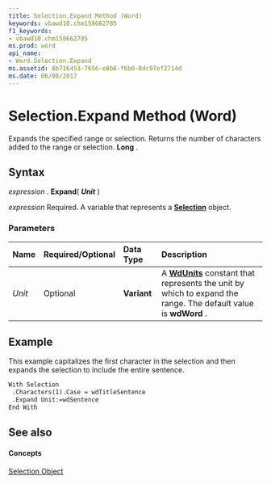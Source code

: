 ```yaml
---
title: Selection.Expand Method (Word)
keywords: vbawd10.chm158662785
f1_keywords:
- vbawd10.chm158662785
ms.prod: word
api_name:
- Word.Selection.Expand
ms.assetid: 8b716453-7656-e8b8-f6b0-0dc97ef2714d
ms.date: 06/08/2017
---
```



# Selection.Expand Method (Word)

Expands the specified range or selection. Returns the number of characters added to the range or selection.  **Long** .


## Syntax

 _expression_ . **Expand**( **_Unit_** )

 _expression_ Required. A variable that represents a **[Selection](Word.Selection.md)** object.


### Parameters



|**Name**|**Required/Optional**|**Data Type**|**Description**|
|:-----|:-----|:-----|:-----|
| _Unit_|Optional| **Variant**|A  **[WdUnits](Word.WdUnits.md)** constant that represents the unit by which to expand the range. The default value is **wdWord** .|

## Example

This example capitalizes the first character in the selection and then expands the selection to include the entire sentence.


```vb
With Selection 
 .Characters(1).Case = wdTitleSentence 
 .Expand Unit:=wdSentence 
End With
```


## See also


#### Concepts


[Selection Object](Word.Selection.md)

